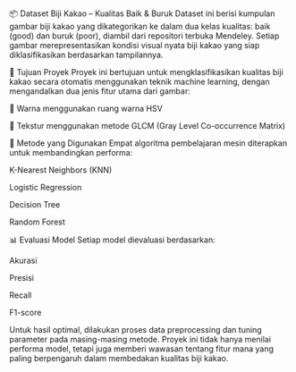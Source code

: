 📦 Dataset Biji Kakao – Kualitas Baik & Buruk
Dataset ini berisi kumpulan gambar biji kakao yang dikategorikan ke dalam dua kelas kualitas: baik (good) dan buruk (poor), diambil dari repositori terbuka Mendeley. Setiap gambar merepresentasikan kondisi visual nyata biji kakao yang siap diklasifikasikan berdasarkan tampilannya.

🎯 Tujuan Proyek
Proyek ini bertujuan untuk mengklasifikasikan kualitas biji kakao secara otomatis menggunakan teknik machine learning, dengan mengandalkan dua jenis fitur utama dari gambar:

🎨 Warna menggunakan ruang warna HSV

🌾 Tekstur menggunakan metode GLCM (Gray Level Co-occurrence Matrix)

🧠 Metode yang Digunakan
Empat algoritma pembelajaran mesin diterapkan untuk membandingkan performa:

K-Nearest Neighbors (KNN)

Logistic Regression

Decision Tree

Random Forest

📊 Evaluasi Model
Setiap model dievaluasi berdasarkan:

Akurasi

Presisi

Recall

F1-score

Untuk hasil optimal, dilakukan proses data preprocessing dan tuning parameter pada masing-masing metode. Proyek ini tidak hanya menilai performa model, tetapi juga memberi wawasan tentang fitur mana yang paling berpengaruh dalam membedakan kualitas biji kakao.

